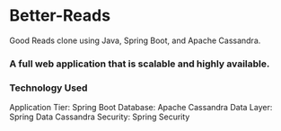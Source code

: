 # Better-Reads
Good Reads clone using Java, Spring Boot, and Apache Cassandra.
### A full web application that is scalable and highly available.

### Technology Used 
Application Tier: Spring Boot
Database: Apache Cassandra
Data Layer: Spring Data Cassandra
Security: Spring Security
